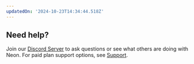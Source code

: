 ```yaml
---
updatedOn: '2024-10-23T14:34:44.518Z'
---
```


## Need help?

Join our [Discord Server](https://discord.gg/92vNTzKDGp) to ask questions or see what others are doing with Neon. For paid plan support options, see [Support](/docs/introduction/support).

